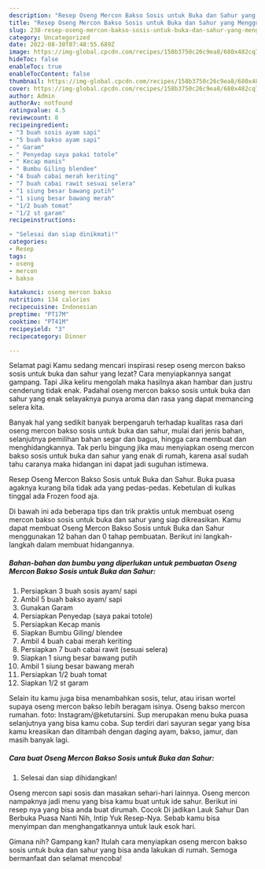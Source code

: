 ```yaml
---
description: "Resep Oseng Mercon Bakso Sosis untuk Buka dan Sahur yang Menggugah Selera"
title: "Resep Oseng Mercon Bakso Sosis untuk Buka dan Sahur yang Menggugah Selera"
slug: 238-resep-oseng-mercon-bakso-sosis-untuk-buka-dan-sahur-yang-menggugah-selera
category: Uncategorized
date: 2022-08-30T07:48:55.689Z
image: https://img-global.cpcdn.com/recipes/158b3750c26c9ea8/680x482cq70/oseng-mercon-bakso-sosis-untuk-buka-dan-sahur-foto-resep-utama.jpg
hideToc: false
enableToc: true
enableTocContent: false
thumbnail: https://img-global.cpcdn.com/recipes/158b3750c26c9ea8/680x482cq70/oseng-mercon-bakso-sosis-untuk-buka-dan-sahur-foto-resep-utama.jpg
cover: https://img-global.cpcdn.com/recipes/158b3750c26c9ea8/680x482cq70/oseng-mercon-bakso-sosis-untuk-buka-dan-sahur-foto-resep-utama.jpg
author: Admin
authorAv: notfound
ratingvalue: 4.5
reviewcount: 8
recipeingredient:
- "3 buah sosis ayam sapi"
- "5 buah bakso ayam sapi"
- " Garam"
- " Penyedap saya pakai totole"
- " Kecap manis"
- " Bumbu Giling blendee"
- "4 buah cabai merah keriting"
- "7 buah cabai rawit sesuai selera"
- "1 siung besar bawang putih"
- "1 siung besar bawang merah"
- "1/2 buah tomat"
- "1/2 st garam"
recipeinstructions:

- "Selesai dan siap dinikmati!"
categories:
- Resep
tags:
- oseng
- mercon
- bakso

katakunci: oseng mercon bakso 
nutrition: 134 calories
recipecuisine: Indonesian
preptime: "PT17M"
cooktime: "PT41M"
recipeyield: "3"
recipecategory: Dinner

---
```



Selamat pagi Kamu sedang mencari inspirasi resep oseng mercon bakso sosis untuk buka dan sahur yang lezat? Cara menyiapkannya sangat gampang. Tapi Jika keliru mengolah maka hasilnya akan hambar dan justru cenderung tidak enak. Padahal oseng mercon bakso sosis untuk buka dan sahur yang enak selayaknya punya aroma dan rasa yang dapat memancing selera kita.


Banyak hal yang sedikit banyak berpengaruh terhadap kualitas rasa dari oseng mercon bakso sosis untuk buka dan sahur, mulai dari jenis bahan, selanjutnya pemilihan bahan segar dan bagus, hingga cara membuat dan menghidangkannya. Tak perlu bingung jika mau menyiapkan oseng mercon bakso sosis untuk buka dan sahur yang enak di rumah, karena asal sudah tahu caranya maka hidangan ini dapat jadi suguhan istimewa.

Resep Oseng Mercon Bakso Sosis untuk Buka dan Sahur. Buka puasa agaknya kurang bila tidak ada yang pedas-pedas. Kebetulan di kulkas tinggal ada Frozen food aja.


Di bawah ini ada beberapa tips dan trik praktis untuk membuat oseng mercon bakso sosis untuk buka dan sahur yang siap dikreasikan. Kamu dapat membuat Oseng Mercon Bakso Sosis untuk Buka dan Sahur menggunakan 12 bahan dan 0 tahap pembuatan. Berikut ini langkah-langkah dalam membuat hidangannya.

<!--inarticleads1-->

##### Bahan-bahan dan bumbu yang diperlukan untuk pembuatan Oseng Mercon Bakso Sosis untuk Buka dan Sahur:

1. Persiapkan 3 buah sosis ayam/ sapi
1. Ambil 5 buah bakso ayam/ sapi
1. Gunakan  Garam
1. Persiapkan  Penyedap (saya pakai totole)
1. Persiapkan  Kecap manis
1. Siapkan  Bumbu Giling/ blendee
1. Ambil 4 buah cabai merah keriting
1. Persiapkan 7 buah cabai rawit (sesuai selera)
1. Siapkan 1 siung besar bawang putih
1. Ambil 1 siung besar bawang merah
1. Persiapkan 1/2 buah tomat
1. Siapkan 1/2 st garam


Selain itu kamu juga bisa menambahkan sosis, telur, atau irisan wortel supaya oseng mercon bakso lebih beragam isinya. Oseng bakso mercon rumahan. foto: Instagram/@ketutarsini. Sup merupakan menu buka puasa selanjutnya yang bisa kamu coba. Sup terdiri dari sayuran segar yang bisa kamu kreasikan dan ditambah dengan daging ayam, bakso, jamur, dan masih banyak lagi. 

<!--inarticleads2-->

##### Cara buat Oseng Mercon Bakso Sosis untuk Buka dan Sahur:


1. Selesai dan siap dihidangkan!

Oseng mercon sapi sosis dan masakan sehari-hari lainnya. Oseng mercon nampaknya jadi menu yang bisa kamu buat untuk ide sahur. Berikut ini resep nya yang bisa anda buat dirumah. Cocok Di jadikan Lauk Sahur Dan Berbuka Puasa Nanti Nih, Intip Yuk Resep-Nya. Sebab kamu bisa menyimpan dan menghangatkannya untuk lauk esok hari. 

Gimana nih? Gampang kan? Itulah cara menyiapkan oseng mercon bakso sosis untuk buka dan sahur yang bisa anda lakukan di rumah. Semoga bermanfaat dan selamat mencoba!
